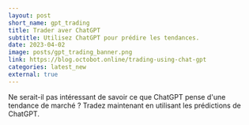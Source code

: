 ```yaml
---
layout: post
short_name: gpt_trading
title: Trader aver ChatGPT
subtitle: Utilisez ChatGPT pour prédire les tendances.
date: 2023-04-02
image: posts/gpt_trading_banner.png
link: https://blog.octobot.online/trading-using-chat-gpt
categories: latest_new
external: true
---
```



Ne serait-il pas intéressant de savoir ce que ChatGPT pense d'une tendance de marché ? Tradez maintenant en utilisant les prédictions de ChatGPT.

